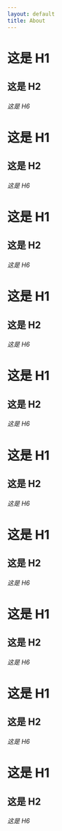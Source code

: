 ```yaml
---
layout: default
title: About
---
```



# 这是 H1

## 这是 H2

###### 这是 H6
# 这是 H1

## 这是 H2

###### 这是 H6
# 这是 H1

## 这是 H2

###### 这是 H6
# 这是 H1

## 这是 H2

###### 这是 H6
# 这是 H1

## 这是 H2

###### 这是 H6
# 这是 H1

## 这是 H2

###### 这是 H6
# 这是 H1

## 这是 H2

###### 这是 H6
# 这是 H1

## 这是 H2

###### 这是 H6
# 这是 H1

## 这是 H2

###### 这是 H6
# 这是 H1

## 这是 H2

###### 这是 H6

